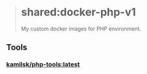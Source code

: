 > # shared:docker-php-v1
>
> My custom docker images for PHP environment.

## Tools

### [kamilsk/php-tools:latest](tools/Dockerfile)
